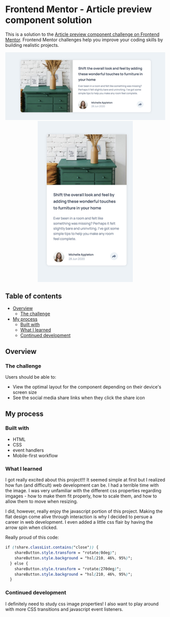 # Frontend Mentor - Article preview component solution

This is a solution to the [Article preview component challenge on Frontend Mentor](https://www.frontendmentor.io/challenges/article-preview-component-dYBN_pYFT). Frontend Mentor challenges help you improve your coding skills by building realistic projects. 

<center>
<img src="./images/screenshot-desktop.jpg" width=800></br>
<img src="./images/screenshot-mobile.jpg" width=300 />
</center>


## Table of contents

- [Overview](#overview)
  - [The challenge](#the-challenge)
- [My process](#my-process)
  - [Built with](#built-with)
  - [What I learned](#what-i-learned)
  - [Continued development](#continued-development)


## Overview

### The challenge

Users should be able to:

- View the optimal layout for the component depending on their device's screen size
- See the social media share links when they click the share icon


## My process

### Built with

- HTML
- CSS
- event handlers
- Mobile-first workflow

### What I learned

I got really excited about this project!!!  It seemed simple at first but I realized how fun (and difficult) web development can be.  I had a terrible time with the image.  I was very unfamiliar with the different css properties regarding imgages - how to make them fit properly, how to scale them, and how to allow them to move when resizing.  

I did, however, really enjoy the javascript portion of this project.  Making the flat design come alive through interaction is why I decided to persue a career in web development.  I even added a little css flair by having the arrow spin when clicked.

Really proud of this code:
```css
if (!share.classList.contains("close")) {
    shareButton.style.transform = "rotate(0deg)";
    shareButton.style.background = "hsl(210, 46%, 95%)";
  } else {
    shareButton.style.transform = "rotate(270deg)";
    shareButton.style.background = "hsl(210, 46%, 95%)";
  }
```


### Continued development

I definitely need to study css image properties!  I also want to play around with more CSS transitions and javascript event listeners.